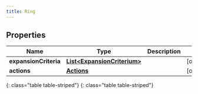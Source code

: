 ```yaml
---
title: Ring
---
```


## Properties

| Name | Type | Description | Notes |
| ------------ | ------------- | ------------- | ------------- |
| **expansionCriteria** | [**List&lt;ExpansionCriterium&gt;**](ExpansionCriterium.html) |  |  [optional] |
| **actions** | [**Actions**](Actions.html) |  |  [optional] |
{: class="table table-striped"}
{: class="table table-striped"}


